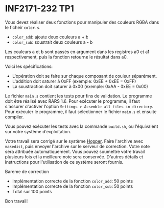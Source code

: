 # INF2171-232 TP1

Vous devez réaliser deux fonctions pour manipuler des couleurs RGBA dans le ficheir `color.s`.

 * `color_add`: ajoute deux couleurs a + b
 * `color_sub`: soustrait deux couleurs a - b

Les couleurs a et b sont passés en argument dans les registres a0 et a1 respectivement, puis la fonction retourne le résultat dans a0.

Voici les spécifications:
 * L'opération doit se faire sur chaque composant de couleur séparément.
 * L'addition doit saturer à 0xFF (exemple: 0xEE + 0xEE = 0xFF)
 * La soustraction doit saturer à 0x00 (exemple: 0xAA - 0xEE = 0x00)

Le fichier `main.s` contient les tests pour fins de validation. Le programme doit être réalisé avec RARS 1.6. Pour exécuter le programme, il faut s'assurer d'activer l'option `Settings > Assemble all files in directory`. Pour exécuter le programme, il faut sélectionner le fichier `main.s` et ensuite compiler.

Vous pouvez exécuter les tests avec la commande `build.sh`, ou l'équivalent sur votre système d'exploitation.

Votre travail sera corrigé sur le système [Hopper](https://hopper.info.uqam.ca). Faire l'archive avec `makedist`, puis envoyer l'archive sur le serveur de correction. Votre note sera attribuée automatiquement. Vous pouvez soumettre votre travail plusieurs fois et la meilleure note sera conservée. D'autres détails et instructions pour l'utilisation de ce système seront fournis.

Barème de correction

 * Implémentation correcte de la fonction `color_add`: 50 points
 * Implémentation correcte de la fonction `color_sub`: 50 points
 * Total sur 100 points

Bon travail!

